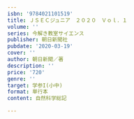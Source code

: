 ```yaml
---
isbn: '9784021101519'
title: ＪＳＥＣジュニア　２０２０　Ｖｏｌ．１
volume: ''
series: 今解き教室サイエンス
publisher: 朝日新聞社
pubdate: '2020-03-19'
cover: ''
author: 朝日新聞／著
description: ''
price: '720'
genre: ''
target: 学参I(小中)
format: 単行本
content: 自然科学総記

---
```

